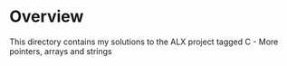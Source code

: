 # Overview
This directory contains my solutions to the ALX project tagged C - More pointers, arrays and strings
